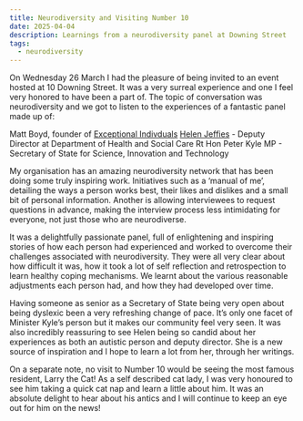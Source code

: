 ```yaml
---
title: Neurodiversity and Visiting Number 10
date: 2025-04-04
description: Learnings from a neurodiversity panel at Downing Street
tags:
  - neurodiversity
---
```


On Wednesday 26 March  I had the pleasure of being invited to an event hosted at 10 Downing Street. It was a very surreal experience and one I feel very honored to have been a part of. The topic of conversation was neurodiversity and we got to listen to the experiences of a fantastic panel made up of:

Matt Boyd, founder of [Exceptional Indivduals](https://exceptionalindividuals.com/)
[Helen Jeffies](https://www.linkedin.com/in/helen-jeffries-b0969413/) - Deputy Director at Department of Health and Social Care
Rt Hon Peter Kyle MP - Secretary of State for Science, Innovation and Technology

My organisation has an amazing neurodiversity network that has been doing some truly inspiring work. Initiatives such as a ‘manual of me’, detailing the ways a person works best, their likes and dislikes and a small bit of personal information. Another is allowing interviewees to request questions in advance, making the interview process less intimidating for everyone, not just those who are neurodiverse. 

It was a delightfully passionate panel, full of enlightening and inspiring stories of how each person had experienced and worked to overcome their challenges associated with neurodiversity. They were all very clear about how difficult it was, how it took a lot of self reflection and retrospection to learn healthy coping mechanisms. We learnt about the various reasonable adjustments each person had, and how they had developed over time. 

Having someone as senior as a Secretary of State being very open about being dyslexic been a very refreshing change of pace. It’s only one facet of Minister Kyle’s person but it makes our community feel very seen. It was also incredibly reassuring to see Helen being so candid about her experiences as both an autistic person and deputy director. She is a new source of inspiration and I hope to learn a lot from her, through her writings.

On a separate note, no visit to Number 10 would be seeing the most famous resident, Larry the Cat! As a self described cat lady, I was very honoured to see him taking a quick cat nap and learn a little about him. It was an absolute delight to hear about his antics and I will continue to keep an eye out for him on the news!

